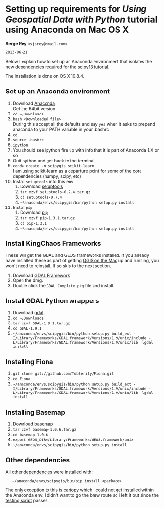 # Setting up requirements for *Using Geospatial Data with Python* tutorial using Anaconda on Mac OS X

**Serge Rey** `<sjsrey@gmail.com>`

`2013-06-21`


Below I explain how to set up an Anaconda environment that isolates the new dependencies required for the [scipy13 tutorial](https://github.com/kjordahl/SciPy2013/blob/master/README.rst).

The installation is done on OS X 10.8.4.

## Set up an Anaconda environment

1. Download [Anaconda](https://store.continuum.io/cshop/anaconda)  
     Get the 64bit version
2. `cd ~/Downloads`
3. `bash <Downloaded file>`  
     During this accept all the defaults and say `yes` when it asks to prepend anaconda to your PATH variable in your .bashrc
4. `cd`
5. `source .bashrc`
6. `ipython`
7.  You should see ipython fire up with info that it is part of Anaconda 1.X or so
8. Quit python and get back to the terminal.
1. `conda create -n scipygis scikit-learn`  
I am using scikit-learn as a departure point for some of the core dependencies (numpy, scipy, etc)
2. Install `setuptools` into this env
	1. Download [setuptools](https://pypi.python.org/packages/source/s/setuptools/setuptools-0.7.4.tar.gz)
	2. `tar xzvf setuptools-0.7.4.tar.gz`
	3. `cd setuptools-0.7.4`
	4. `~/anaconda/envs/scipygis/bin/python setup.py install`
1. Install `pip`
	1. Download [pip](https://pypi.python.org/packages/source/p/pip/pip-1.3.1.tar.gz)
	2. `tar xzvf pip-1.3.1.tar.gz`
	3. `cd pip-1.3.1`
	4. `~/anaconda/envs/scipygis/bin/python setup.py install`
	
## Install KingChaos Frameworks


These will get the GDAL and GEOS frameworks installed. If you already have installed these as part of getting [QGIS on the Mac](http://www.kyngchaos.com/software/qgis) up and running, you won't need to reinstall. If so skip to the next section.

1. Download [GDAL Framework](http://www.kyngchaos.com/files/software/frameworks/GDAL_Complete-1.9.dmg)
2. Open the dmg.
3. Double click the `GDAL Complete.pkg` file and install.

## Install GDAL Python wrappers
1. Download [gdal](https://pypi.python.org/packages/source/G/GDAL/GDAL-1.9.1.tar.gz)
2. `cd ~/Downloads`
2. `tar xzvf GDAL-1.9.1.tar.gz`
3. `cd GDAL-1.9.1`
4. `~/anaconda/envs/scipygis/bin/python setup.py build_ext -I/Library/Frameworks/GDAL.framework/Versions/1.9/unix/include -L/Library/Frameworks/GDAL.framework/Versions/1.9/unix/lib -lgdal install`


## Installing Fiona

1. `git clone git://github.com/Toblerity/Fiona.git`
2. `cd Fiona`
1.  `~/anaconda/envs/scipygis/bin/python setup.py build_ext -I/Library/Frameworks/GDAL.framework/Versions/1.9/unix/include -L/Library/Frameworks/GDAL.framework/Versions/1.9/unix/lib -lgdal install`

## Installing Basemap

1. Download [basemap](http://sourceforge.net/projects/matplotlib/files/matplotlib-toolkits/basemap-1.0.6/basemap-1.0.6.tar.gz/download)
2. `tar xzvf basemap-1.0.6.tar.gz`
3. `cd basemap-1.0.6`
3. `export GEOS_DIR=/Library/Frameworks/GEOS.framework/unix`
4. `~/anaconda/envs/scipygis/bin/python setup.py install`



## Other dependencies
All other [dependencies](https://github.com/kjordahl/SciPy2013/blob/master/README.rst) were installed with:

       ~/anaconda/envs/scipygis/bin/pip install <package>
       
The only exception to this is [cartopy](https://github.com/SciTools/cartopy) which I could not get installed within the Anaconda env. I didn't want to go the brew route so I left it out since the [testing script](https://github.com/kjordahl/SciPy2013/blob/master/check_install.py) passes.
       
       
       
       
